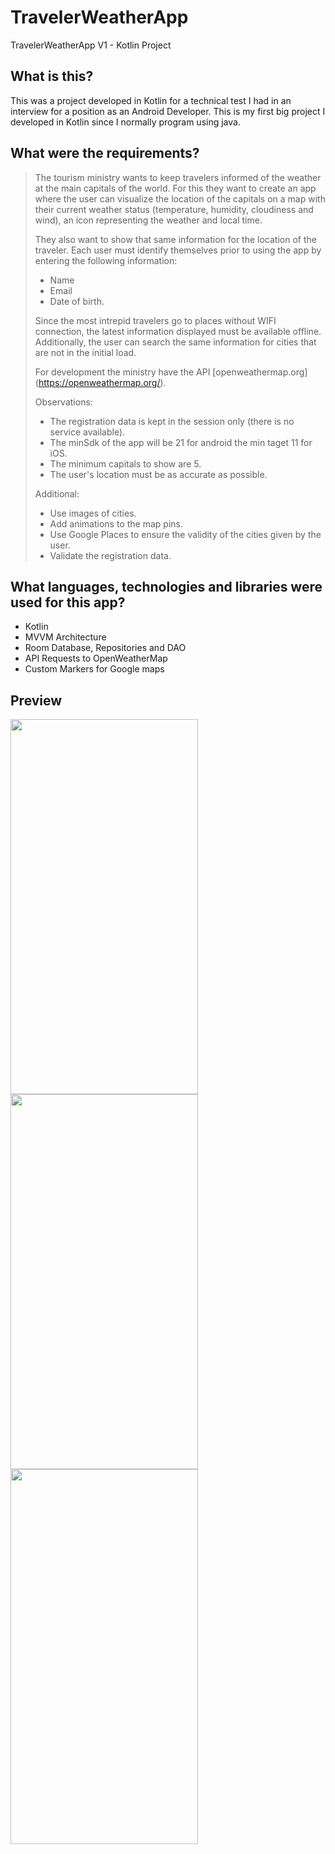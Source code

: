 # TravelerWeatherApp
TravelerWeatherApp V1 - Kotlin Project

## What is this?
This was a project developed in Kotlin for a technical test I had in an interview for a position as an Android Developer. 
This is my first big project I developed in Kotlin since I normally program using java.

## What were the requirements?

>The tourism ministry wants to keep travelers informed of the weather at the main
>capitals of the world. For this they want to create an app where the user can visualize
>the location of the capitals on a map with their current weather status (temperature,
>humidity, cloudiness and wind), an icon representing the weather and local time.
>
>They also want to show that same information for the location of the traveler. Each
>user must identify themselves prior to using the app by entering the following
>information: 
>* Name
>* Email 
>* Date of birth. 
>
>Since the most intrepid travelers go to places without WIFI connection, the latest information displayed must be available
>offline. Additionally, the user can search the same information for cities that are not in the initial load.
>
>For development the ministry have the API
>[openweathermap.org] (https://openweathermap.org/).
>
>Observations:
>* The registration data is kept in the session only (there is no service available).
>* The minSdk of the app will be 21 for android the min taget 11 for iOS.
>* The minimum capitals to show are 5.
>* The user's location must be as accurate as possible.
>
>Additional:
>* Use images of cities.
>* Add animations to the map pins.
>* Use Google Places to ensure the validity of the cities given by the user.
>* Validate the registration data.

## What languages, technologies and libraries were used for this app?
* Kotlin
* MVVM Architecture
* Room Database, Repositories and DAO
* API Requests to OpenWeatherMap
* Custom Markers for Google maps

## Preview
<img src="https://user-images.githubusercontent.com/5034892/161454799-ad83f13c-04dc-4ae4-a269-939ede9657a0.jpeg" width="300" height="600"> <img src="https://user-images.githubusercontent.com/5034892/161454823-e7599f6f-a082-4d02-baec-f3c231697f6c.jpeg" width="300" height="600"> <img src="https://user-images.githubusercontent.com/5034892/161454828-575edbb4-38b3-417c-a5d8-ad084b20059e.jpeg" width="300" height="600">


